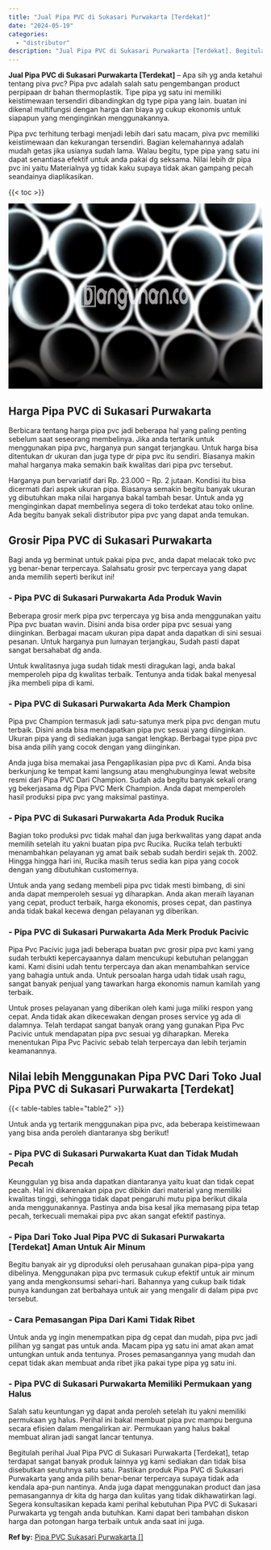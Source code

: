 ```yaml
---
title: "Jual Pipa PVC di Sukasari Purwakarta [Terdekat]"
date: "2024-05-19"
categories: 
  - "distributor"
description: "Jual Pipa PVC di Sukasari Purwakarta [Terdekat]. Begitulah perihal Jual Pipa PVC di Sukasari Purwakarta [Terdekat], tetap terdapat sangat banyak produk lai..."
---
```


**Jual Pipa PVC di Sukasari Purwakarta \[Terdekat\]** – Apa sih yg anda ketahui tentang piva pvc? Pipa pvc adalah salah satu pengembangan product perpipaan dr bahan thermoplastik. Tipe pipa yg satu ini memiliki keistimewaan tersendiri dibandingkan dg type pipa yang lain. buatan ini dikenal multifungsi dengan harga dan biaya yg cukup ekonomis untuk siapapun yang menginginkan menggunakannya.

Pipa pvc terhitung terbagi menjadi lebih dari satu macam, piva pvc memiliki keistimewaan dan kekurangan tersendiri. Bagian kelemahannya adalah mudah getas jika usianya sudah lama. Walau begitu, type pipa yang satu ini dapat senantiasa efektif untuk anda pakai dg seksama. Nilai lebih dr pipa pvc ini yaitu Materialnya yg tidak kaku supaya tidak akan gampang pecah seandainya diaplikasikan.

{{< toc >}}

![Jual Pipa PVC di Sukasari Purwakarta [Terdekat]](/images/jaul-pipa-pvc-28.png)

## Harga Pipa PVC di Sukasari Purwakarta

Berbicara tentang harga pipa pvc jadi beberapa hal yang paling penting sebelum saat seseorang membelinya. Jika anda tertarik untuk menggunakan pipa pvc, harganya pun sangat terjangkau. Untuk harga bisa ditentukan dr ukuran dan juga type dr pipa pvc itu sendiri. Biasanya makin mahal harganya maka semakin baik kwalitas dari pipa pvc tersebut.

Harganya pun bervariatif dari Rp. 23.000 – Rp. 2 jutaan. Kondisi itu bisa dicermati dari aspek ukuran pipa. Biasanya semakin begitu banyak ukuran yg dibutuhkan maka nilai harganya bakal tambah besar. Untuk anda yg menginginkan dapat membelinya segera di toko terdekat atau toko online. Ada begitu banyak sekali distributor pipa pvc yang dapat anda temukan.

## Grosir Pipa PVC di Sukasari Purwakarta

Bagi anda yg berminat untuk pakai pipa pvc, anda dapat melacak toko pvc yg benar-benar terpercaya. Salahsatu grosir pvc terpercaya yang dapat anda memilih seperti berikut ini!

### \- Pipa PVC di Sukasari Purwakarta Ada Produk Wavin

Beberapa grosir merk pipa pvc terpercaya yg bisa anda menggunakan yaitu Pipa pvc buatan wavin. Disini anda bisa order pipa pvc sesuai yang diinginkan. Berbagai macam ukuran pipa dapat anda dapatkan di sini sesuai pesanan. Untuk harganya pun lumayan terjangkau, Sudah pasti dapat sangat bersahabat dg anda.

Untuk kwalitasnya juga sudah tidak mesti diragukan lagi, anda bakal memperoleh pipa dg kwalitas terbaik. Tentunya anda tidak bakal menyesal jika membeli pipa di kami.

### \- Pipa PVC di Sukasari Purwakarta Ada Merk Champion

Pipa pvc Champion termasuk jadi satu-satunya merk pipa pvc dengan mutu terbaik. Disini anda bisa mendapatkan pipa pvc sesuai yang diinginkan. Ukuran pipa yang di sediakan juga sangat lengkap. Berbagai type pipa pvc bisa anda pilih yang cocok dengan yang diinginkan.

Anda juga bisa memakai jasa Pengaplikasian pipa pvc di Kami. Anda bisa berkunjung ke tempat kami langsung atau menghubunginya lewat website resmi dari Pipa PVC Dari Champion. Sudah ada begitu banyak sekali orang yg bekerjasama dg Pipa PVC Merk Champion. Anda dapat memperoleh hasil produksi pipa pvc yang maksimal pastinya.

### \- Pipa PVC di Sukasari Purwakarta Ada Produk Rucika

Bagian toko produksi pvc tidak mahal dan juga berkwalitas yang dapat anda memilih setelah itu yakni buatan pipa pvc Rucika. Rucika telah terbukti menambahkan pelayanan yg amat baik sebab sudah berdiri sejak th. 2002. Hingga hingga hari ini, Rucika masih terus sedia kan pipa yang cocok dengan yang dibutuhkan customernya.

Untuk anda yang sedang membeli pipa pvc tidak mesti bimbang, di sini anda dapat memperoleh sesuai yg diharapkan. Anda akan meraih layanan yang cepat, product terbaik, harga ekonomis, proses cepat, dan pastinya anda tidak bakal kecewa dengan pelayanan yg diberikan.

### \- Pipa PVC di Sukasari Purwakarta Ada Merk Produk Pacivic

Pipa Pvc Pacivic juga jadi beberapa buatan pvc grosir pipa pvc kami yang sudah terbukti kepercayaannya dalam mencukupi kebutuhan pelanggan kami. Kami disini udah tentu terpercaya dan akan menambahkan service yang bahagia untuk anda. Untuk persoalan harga udah tidak usah ragu, sangat banyak penjual yang tawarkan harga ekonomis namun kamilah yang terbaik.

Untuk proses pelayanan yang diberikan oleh kami juga miliki respon yang cepat. Anda tidak akan dikecewakan dengan proses service yg ada di dalamnya. Telah terdapat sangat banyak orang yang gunakan Pipa Pvc Pacivic untuk mendapatan pipa pvc sesuai yg diharapkan. Mereka menentukan Pipa Pvc Pacivic sebab telah terpercaya dan lebih terjamin keamanannya.

## Nilai lebih Menggunakan Pipa PVC Dari Toko Jual Pipa PVC di Sukasari Purwakarta \[Terdekat\]

{{< table-tables table="table2" >}}

Untuk anda yg tertarik menggunakan pipa pvc, ada beberapa keistimewaan yang bisa anda peroleh diantaranya sbg berikut!

### \- Pipa PVC di Sukasari Purwakarta Kuat dan Tidak Mudah Pecah

Keunggulan yg bisa anda dapatkan diantaranya yaitu kuat dan tidak cepat pecah. Hal ini dikarenakan pipa pvc dibikin dari material yang memiliki kwalitas tinggi, sehingga tidak dapat pengaruhi mutu pipa berikut dikala anda menggunakannya. Pastinya anda bisa kesal jika memasang pipa tetap pecah, terkecuali memakai pipa pvc akan sangat efektif pastinya.

### \- Pipa Dari Toko Jual Pipa PVC di Sukasari Purwakarta \[Terdekat\] Aman Untuk Air Minum

Begitu banyak air yg diproduksi oleh perusahaan gunakan pipa-pipa yang dibelinya. Menggunakan pipa pvc termasuk cukup efektif untuk air minum yang anda mengkonsumsi sehari-hari. Bahannya yang cukup baik tidak punya kandungan zat berbahaya untuk air yang mengalir di dalam pipa pvc tersebut.

### \- Cara Pemasangan Pipa Dari Kami Tidak Ribet

Untuk anda yg ingin menempatkan pipa dg cepat dan mudah, pipa pvc jadi pilihan yg sangat pas untuk anda. Macam pipa yg satu ini amat akan amat untungkan untuk anda tentunya. Proses pemasangannya yang mudah dan cepat tidak akan membuat anda ribet jika pakai type pipa yg satu ini.

### \- Pipa PVC di Sukasari Purwakarta Memiliki Permukaan yang Halus

Salah satu keuntungan yg dapat anda peroleh setelah itu yakni memiliki permukaan yg halus. Perihal ini bakal membuat pipa pvc mampu berguna secara efisien dalam mengalirkan air. Permukaan yang halus bakal membuat aliran jadi sangat lancar tentunya.

Begitulah perihal Jual Pipa PVC di Sukasari Purwakarta \[Terdekat\], tetap terdapat sangat banyak produk lainnya yg kami sediakan dan tidak bisa disebutkan seutuhnya satu satu. Pastikan produk Pipa PVC di Sukasari Purwakarta yang anda pilih benar-benar terpercaya supaya tidak ada kendala apa-pun nantinya. Anda juga dapat menggunakan product dan jasa pemasangannya dr kita dg harga dan kulitas yang tidak dikhawatirkan lagi. Segera konsultasikan kepada kami perihal kebutuhan Pipa PVC di Sukasari Purwakarta yg tengah anda butuhkan. Kami dapat beri tambahan diskon harga dan potongan harga terbaik untuk anda saat ini juga.

**Ref by:** [Pipa PVC Sukasari Purwakarta []](https://id.wikipedia.org/wiki/Pipa)
